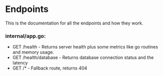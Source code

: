 # Endpoints

This is the documentation for all the endpoints and how they work.

### internal/app.go: 
- GET /health - Returns server health plus some metrics like go routines and memory usage.
- GET /health/database - Returns database connection status and the latency
- GET /* - Fallback route, returns 404 
